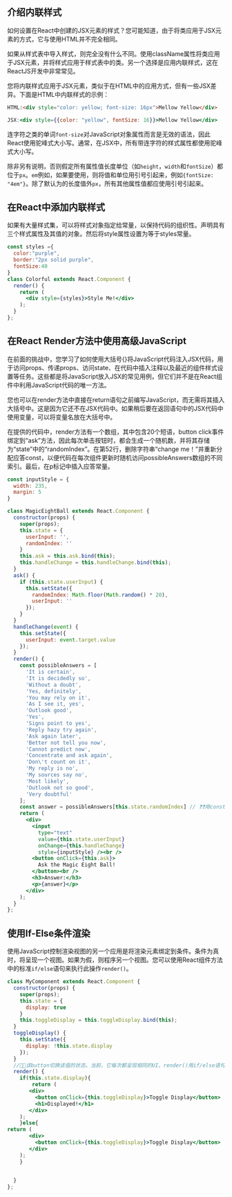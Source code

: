 ## 介绍内联样式

如何设置在React中创建的JSX元素的样式？您可能知道，由于将类应用于JSX元素的方式，它与使用HTML并不完全相同。

如果从样式表中导入样式，则完全没有什么不同。使用className属性将类应用于JSX元素，并将样式应用于样式表中的类。另一个选择是应用内联样式，这在ReactJS开发中非常常见。

您将内联样式应用于JSX元素，类似于在HTML中的应用方式，但有一些JSX差异。下面是HTML中内联样式的示例：

```html
HTML:<div style="color: yellow; font-size: 16px">Mellow Yellow</div>
```

```jsx
JSX:<div style={{color: "yellow", fontSize: 16}}>Mellow Yellow</div>
```

连字符之类的单词`font-size`对JavaScript对象属性而言是无效的语法，因此React使用驼峰式大小写。通常，在JSX中，所有带连字符的样式属性都使用驼峰式大小写。

除非另有说明，否则假定所有属性值长度单位（如`height`，`width`和`fontSize`）都位于`px`。`em`例如，如果要使用，则将值和单位用引号引起来，例如`{fontSize: "4em"}`。除了默认为的长度值外`px`，所有其他属性值都应使用引号引起来。

## 在React中添加内联样式

如果有大量样式集，可以将样式对象指定给常量，以保持代码的组织性。声明具有三个样式属性及其值的对象。然后将style属性设置为等于styles常量。

```jsx
const styles ={
  color:"purple",
  border:"2px solid purple",
  fontSize:40
}
class Colorful extends React.Component {
  render() {
    return (
      <div style={styles}>Style Me!</div>
    );
  }
};
```

## 在React Render方法中使用高级JavaScript

在前面的挑战中，您学习了如何使用大括号{}将JavaScript代码注入JSX代码，用于访问props、传递props、访问state、在代码中插入注释以及最近的组件样式设置等任务。这些都是将JavaScript放入JSX的常见用例，但它们并不是在React组件中利用JavaScript代码的唯一方法。

您也可以在render方法中直接在return语句之前编写JavaScript，而无需将其插入大括号中。这是因为它还不在JSX代码中。如果稍后要在返回语句中的JSX代码中使用变量，可以将变量名放在大括号中。

在提供的代码中，render方法有一个数组，其中包含20个短语，button click事件绑定到“ask”方法，因此每次单击按钮时，都会生成一个随机数，并将其存储为“state”中的“randomIndex”。在第52行，删除字符串“change me！”并重新分配应答const，以便代码在每次组件更新时随机访问possibleAnswers数组的不同索引。最后，在p标记中插入应答常量。

```jsx
const inputStyle = {
  width: 235,
  margin: 5
}

class MagicEightBall extends React.Component {
  constructor(props) {
    super(props);
    this.state = {
      userInput: '',
      randomIndex: ''
    }
    this.ask = this.ask.bind(this);
    this.handleChange = this.handleChange.bind(this);
  }
  ask() {
    if (this.state.userInput) {
      this.setState({
        randomIndex: Math.floor(Math.random() * 20),
        userInput: ''
      });
    }
  }
  handleChange(event) {
    this.setState({
      userInput: event.target.value
    });
  }
  render() {
    const possibleAnswers = [
      'It is certain',
      'It is decidedly so',
      'Without a doubt',
      'Yes, definitely',
      'You may rely on it',
      'As I see it, yes',
      'Outlook good',
      'Yes',
      'Signs point to yes',
      'Reply hazy try again',
      'Ask again later',
      'Better not tell you now',
      'Cannot predict now',
      'Concentrate and ask again',
      'Don\'t count on it',
      'My reply is no',
      'My sources say no',
      'Most likely',
      'Outlook not so good',
      'Very doubtful'
    ];
    const answer = possibleAnswers[this.state.randomIndex] // ❓❓用const也可以？
    return (
      <div>
        <input
          type="text"
          value={this.state.userInput}
          onChange={this.handleChange}
          style={inputStyle} /><br />
        <button onClick={this.ask}>
          Ask the Magic Eight Ball!
        </button><br />
        <h3>Answer:</h3>
        <p>{answer}</p>
      </div>
    );
  }
};

```

## 使用If-Else条件渲染

使用JavaScript控制渲染视图的另一个应用是将渲染元素绑定到条件。条件为真时，将呈现一个视图。如果为假，则程序另一个视图。您可以使用React组件方法中的标准`if/else`语句来执行此操作`render()`。

```jsx
class MyComponent extends React.Component {
  constructor(props) {
    super(props);
    this.state = {
      display: true
    }
    this.toggleDisplay = this.toggleDisplay.bind(this);
  }
  toggleDisplay() {
    this.setState({
      display: !this.state.display
    });
  }
  //🙋🏻‍该button切换该值的状态。当前，它每次都呈现相同的UI。render()用if/else语句重写该方法，以便如果display为true，则返回当前标记。否则，返回不带h1元素的标记。
  render() {
    if(this.state.display){ 
        return (
       <div>
         <button onClick={this.toggleDisplay}>Toggle Display</button>
         <h1>Displayed!</h1>
       </div>
    );
    }else{
return (
       <div>
         <button onClick={this.toggleDisplay}>Toggle Display</button>
       </div>
    );
    }

  
  }
};
```

